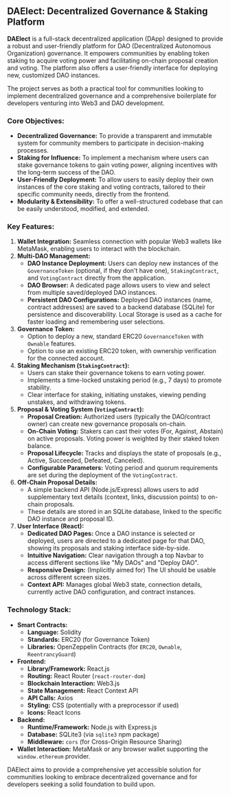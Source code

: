 ## DAElect: Decentralized Governance & Staking Platform

**DAElect** is a full-stack decentralized application (DApp) designed to provide a robust and user-friendly platform for DAO (Decentralized Autonomous Organization) governance. It empowers communities by enabling token staking to acquire voting power and facilitating on-chain proposal creation and voting. The platform also offers a user-friendly interface for deploying new, customized DAO instances.

The project serves as both a practical tool for communities looking to implement decentralized governance and a comprehensive boilerplate for developers venturing into Web3 and DAO development.

### Core Objectives:

* **Decentralized Governance:** To provide a transparent and immutable system for community members to participate in decision-making processes.
* **Staking for Influence:** To implement a mechanism where users can stake governance tokens to gain voting power, aligning incentives with the long-term success of the DAO.
* **User-Friendly Deployment:** To allow users to easily deploy their own instances of the core staking and voting contracts, tailored to their specific community needs, directly from the frontend.
* **Modularity & Extensibility:** To offer a well-structured codebase that can be easily understood, modified, and extended.

### Key Features:

1.  **Wallet Integration:** Seamless connection with popular Web3 wallets like MetaMask, enabling users to interact with the blockchain.
2.  **Multi-DAO Management:**
    * **DAO Instance Deployment:** Users can deploy new instances of the `GovernanceToken` (optional, if they don't have one), `StakingContract`, and `VotingContract` directly from the application.
    * **DAO Browser:** A dedicated page allows users to view and select from multiple saved/deployed DAO instances.
    * **Persistent DAO Configurations:** Deployed DAO instances (name, contract addresses) are saved to a backend database (SQLite) for persistence and discoverability. Local Storage is used as a cache for faster loading and remembering user selections.
3.  **Governance Token:**
    * Option to deploy a new, standard ERC20 `GovernanceToken` with `Ownable` features.
    * Option to use an existing ERC20 token, with ownership verification for the connected account.
4.  **Staking Mechanism (`StakingContract`):**
    * Users can stake their governance tokens to earn voting power.
    * Implements a time-locked unstaking period (e.g., 7 days) to promote stability.
    * Clear interface for staking, initiating unstakes, viewing pending unstakes, and withdrawing tokens.
5.  **Proposal & Voting System (`VotingContract`):**
    * **Proposal Creation:** Authorized users (typically the DAO/contract owner) can create new governance proposals on-chain.
    * **On-Chain Voting:** Stakers can cast their votes (For, Against, Abstain) on active proposals. Voting power is weighted by their staked token balance.
    * **Proposal Lifecycle:** Tracks and displays the state of proposals (e.g., Active, Succeeded, Defeated, Canceled).
    * **Configurable Parameters:** Voting period and quorum requirements are set during the deployment of the `VotingContract`.
6.  **Off-Chain Proposal Details:**
    * A simple backend API (Node.js/Express) allows users to add supplementary text details (context, links, discussion points) to on-chain proposals.
    * These details are stored in an SQLite database, linked to the specific DAO instance and proposal ID.
7.  **User Interface (React):**
    * **Dedicated DAO Pages:** Once a DAO instance is selected or deployed, users are directed to a dedicated page for that DAO, showing its proposals and staking interface side-by-side.
    * **Intuitive Navigation:** Clear navigation through a top Navbar to access different sections like "My DAOs" and "Deploy DAO".
    * **Responsive Design:** (Implicitly aimed for) The UI should be usable across different screen sizes.
    * **Context API:** Manages global Web3 state, connection details, currently active DAO configuration, and contract instances.

### Technology Stack:

* **Smart Contracts:**
    * **Language:** Solidity
    * **Standards:** ERC20 (for Governance Token)
    * **Libraries:** OpenZeppelin Contracts (for `ERC20`, `Ownable`, `ReentrancyGuard`)
* **Frontend:**
    * **Library/Framework:** React.js
    * **Routing:** React Router (`react-router-dom`)
    * **Blockchain Interaction:** Web3.js
    * **State Management:** React Context API
    * **API Calls:** Axios
    * **Styling:** CSS (potentially with a preprocessor if used)
    * **Icons:** React Icons
* **Backend:**
    * **Runtime/Framework:** Node.js with Express.js
    * **Database:** SQLite3 (via `sqlite3` npm package)
    * **Middleware:** `cors` (for Cross-Origin Resource Sharing)
* **Wallet Interaction:** MetaMask or any browser wallet supporting the `window.ethereum` provider.

DAElect aims to provide a comprehensive yet accessible solution for communities looking to embrace decentralized governance and for developers seeking a solid foundation to build upon.
